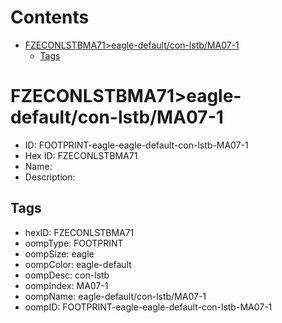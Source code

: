 



Contents
========

* [FZECONLSTBMA71>eagle-default/con-lstb/MA07-1](#fzeconlstbma71eagle-defaultcon-lstbma07-1)
	* [Tags](#tags)

# FZECONLSTBMA71>eagle-default/con-lstb/MA07-1

- ID: FOOTPRINT-eagle-eagle-default-con-lstb-MA07-1
- Hex ID: FZECONLSTBMA71
- Name: 
- Description: 

## Tags

- hexID: FZECONLSTBMA71
- oompType: FOOTPRINT
- oompSize: eagle
- oompColor: eagle-default
- oompDesc: con-lstb
- oompIndex: MA07-1
- oompName: eagle-default/con-lstb/MA07-1
- oompID: FOOTPRINT-eagle-eagle-default-con-lstb-MA07-1
